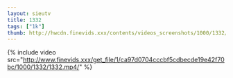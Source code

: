 ```yaml
--- 
layout: sieutv
title: 1332
tags: ["1k"]
thumb: http://hwcdn.finevids.xxx/contents/videos_screenshots/1000/1332/preview.mp4.jpg
---
```

{% include video src="http://www.finevids.xxx/get_file/1/ca97d0704cccbf5cdbecde19e42f70bc/1000/1332/1332.mp4/" %} 
